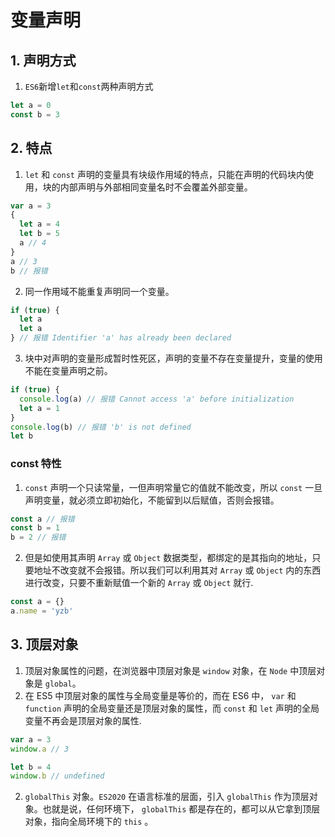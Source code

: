 # 变量声明

## 1. 声明方式

1. `ES6`新增`let`和`const`两种声明方式

```js
let a = 0
const b = 3
```

## 2. 特点

1. `let` 和 `const` 声明的变量具有块级作用域的特点，只能在声明的代码块内使用，块的内部声明与外部相同变量名时不会覆盖外部变量。

```js
var a = 3
{
  let a = 4
  let b = 5
  a // 4
}
a // 3
b // 报错
```

2. 同一作用域不能重复声明同一个变量。

```js
if (true) {
  let a
  let a
} // 报错 Identifier 'a' has already been declared
```

3. 块中对声明的变量形成暂时性死区，声明的变量不存在变量提升，变量的使用不能在变量声明之前。

```js
if (true) {
  console.log(a) // 报错 Cannot access 'a' before initialization
  let a = 1
}
console.log(b) // 报错 'b' is not defined
let b
```

### const 特性

1. `const` 声明一个只读常量，一但声明常量它的值就不能改变，所以 `const` 一旦声明变量，就必须立即初始化，不能留到以后赋值，否则会报错。

```js
const a // 报错
const b = 1
b = 2 // 报错
```

2. 但是如使用其声明 `Array` 或 `Object` 数据类型，都绑定的是其指向的地址，只要地址不改变就不会报错。所以我们可以利用其对 `Array` 或 `Object` 内的东西进行改变，只要不重新赋值一个新的 `Array` 或 `Object` 就行.

```js
const a = {}
a.name = 'yzb'
```

## 3. 顶层对象

1. 顶层对象属性的问题，在浏览器中顶层对象是 `window` 对象，在 `Node` 中顶层对象是 `global`。
2. 在 ES5 中顶层对象的属性与全局变量是等价的，而在 ES6 中， `var` 和 `function` 声明的全局变量还是顶层对象的属性，而 `const` 和 `let` 声明的全局变量不再会是顶层对象的属性.

```js
var a = 3
window.a // 3

let b = 4
window.b // undefined
```

2. `globalThis` 对象。`ES2020` 在语言标准的层面，引入 `globalThis` 作为顶层对象。也就是说，任何环境下， `globalThis` 都是存在的，都可以从它拿到顶层对象，指向全局环境下的 `this` 。
